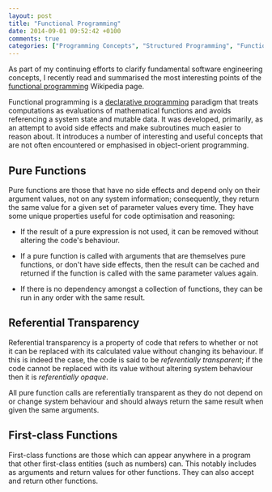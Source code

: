 ```yaml
---
layout: post
title: "Functional Programming"
date: 2014-09-01 09:52:42 +0100
comments: true
categories: ["Programming Concepts", "Structured Programming", "Functional Programming"]
---
```


As part of my continuing efforts to clarify fundamental software engineering concepts, I recently read and summarised the most interesting points of the [functional programming](http://en.wikipedia.org/wiki/Functional_programming) Wikipedia page.

Functional programming is a [declarative programming](/blog/2014/08/31/imperative-programming-vs-declarative-programming) paradigm that treats computations as evaluations of mathematical functions and avoids referencing a system state and mutable data. It was developed, primarily, as an attempt to avoid side effects and make subroutines much easier to reason about. It introduces a number of interesting and useful concepts that are not often encountered or emphasised in object-orient programming.

## Pure Functions

Pure functions are those that have no side effects and depend only on their argument values, not on any system information; consequently, they return the same value for a given set of parameter values every time. They have some unique properties useful for code optimisation and reasoning:

- If the result of a pure expression is not used, it can be removed without altering the code's behaviour.

- If a pure function is called with arguments that are themselves pure functions, or don't have side effects, then the result can be cached and returned if the function is called with the same parameter values again.

- If there is no dependency amongst a collection of functions, they can be run in any order with the same result.

## Referential Transparency

Referential transparency is a property of code that refers to whether or not it can be replaced with its calculated value without changing its behaviour. If this is indeed the case, the code is said to be *referentially transparent*; if the code cannot be replaced with its value without altering system behaviour then it is *referentially opaque*.

All pure function calls are referentially transparent as they do not depend on or change system behaviour and should always return the same result when given the same arguments.

## First-class Functions

First-class functions are those which can appear anywhere in a program that other first-class entities (such as numbers) can. This notably includes as arguments and return values for other functions. They can also accept and return other functions.


